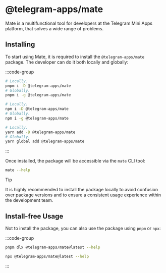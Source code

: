 # @telegram-apps/mate

Mate is a multifunctional tool for developers at the Telegram Mini Apps 
platform, that solves a wide range of problems.

## Installing

To start using Mate, it is required to install the `@telegram-apps/mate`
package. The developer can do it both locally and globally: 

:::code-group

```bash [pnpm]
# Locally.
pnpm i -D @telegram-apps/mate
# Globally.
pnpm i -g @telegram-apps/mate
```

```bash [npm]
# Locally.
npm i -D @telegram-apps/mate
# Globally.
npm i -g @telegram-apps/mate
```

```bash [yarn]
# Locally.
yarn add -D @telegram-apps/mate
# Globally.
yarn global add @telegram-apps/mate
```

:::

Once installed, the package will be accessible via the `mate` CLI tool:

```bash
mate --help
```

> [!TIP]
> It is highly recommended to install the package locally to avoid confusion
> over package versions and to ensure a consistent usage experience within the
> development team.

## Install-free Usage

Not to install the package, you can also use the package using `pnpm` or `npx`:

:::code-group

```bash [pnpm]
pnpm dlx @telegram-apps/mate@latest --help
```

```bash [npx]
npx @telegram-apps/mate@latest --help
```

:::
